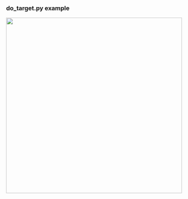 ### do_target.py example

<a href="url"><img src="https://github.com/Rsantct/pre.di.c/blob/master/pre.di.c/clients/bin/do_target.png" align="center" width="480" ></a>
